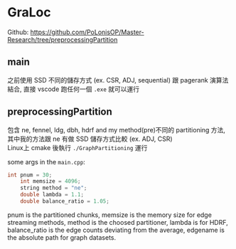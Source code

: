 ﻿# GraLoc
Github: https://github.com/PoLonisOP/Master-Research/tree/preprocessingPartition
## main 
之前使用 SSD 不同的儲存方式 (ex. CSR, ADJ, sequential) 跟 pagerank 演算法結合, 直接 vscode 跑任何一個 `.exe` 就可以運行
## preprocessingPartition 
包含 ne, fennel, ldg, dbh, hdrf and my method(pre)不同的 partitioning 方法, 其中我的方法跟 ne 有做 SSD 儲存方式比較 (ex. ADJ, CSR)  
Linux上 cmake 後執行 `./GraphPartitioning` 運行  
  
some args in the `main.cpp`:  
```c++
int pnum = 30;
    int memsize = 4096;
    string method = "ne";
    double lambda = 1.1;
    double balance_ratio = 1.05;
```
pnum is the partitioned chunks, memsize is the memory size for edge streaming methods, method is the choosed partitioner, lambda is for HDRF, balance_ratio is the edge counts deviating from the average, edgename is the absolute path for graph datasets.  
